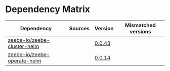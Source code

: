 # Dependency Matrix

Dependency | Sources | Version | Mismatched versions
---------- | ------- | ------- | -------------------
[zeebe-io/zeebe-cluster-helm](https://github.com/zeebe-io/zeebe-cluster-helm) |  | [0.0.43](https://github.com/zeebe-io/zeebe-cluster-helm/releases/tag/v0.0.43) | 
[zeebe-io/zeebe-operate-helm](https://github.com/zeebe-io/zeebe-operate-helm) |  | [0.0.14](https://github.com/zeebe-io/zeebe-operate-helm/releases/tag/v0.0.14) | 
